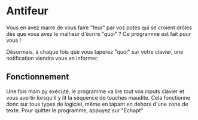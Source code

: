 # Antifeur

Vous en avez marre de vous faire "feur" par vos potes qui se croient drôles dès que vous avez le malheur d'écrire "quoi" ? Ce programme est fait pour vous !

Désormais, à chaque fois que vous taperez "quoi" sur votre clavier, une notification viendra vous en informer.

## Fonctionnement

Une fois main.py exécuté, le programme va lire tout vos inputs clavier et vous avertir lorsqu'il y lit la séquence de touches maudite. Cela fonctionne donc sur tous types de logiciel, même en tapant en dehors d'une zone de texte.
Pour quitter le programme, appuyez sur "Echapt"
